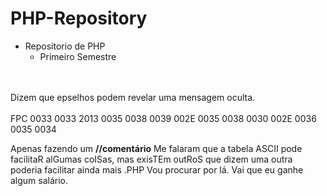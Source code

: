 # PHP-Repository
- Repositorio de PHP
  - Primeiro Semestre


<br><br>Dizem que epselhos podem revelar uma mensagem oculta.<br><br>
FPC
0033 0033 2013 0035 0038 0039 002E 0035 0038 0030 002E 0036 0035 0034

Apenas fazendo um <b>//comentário</b>
Me falaram que a tabela ASCII pode facilitaR alGumas coISas, mas exisTEm outRoS que dizem uma outra poderia facilitar ainda mais .PHP
Vou procurar por lá. Vai que eu ganhe algum salário.

